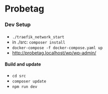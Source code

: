 # Probetag

### Dev Setup
####
* `./traefik_network_start`
* in ./src: `composer install`
* `docker-compose -f docker-compose.yaml up`
* http://probetag.localhost/wp/wp-admin/

#### Build and update
* `cd src`
* `composer update`
* `npm run dev`
